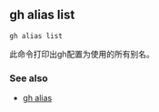 

## gh alias list

```
gh alias list
```

此命令打印出gh配置为使用的所有别名。

### See also

-   [gh alias](./gh_alias)
